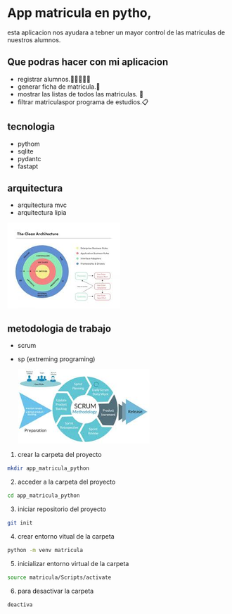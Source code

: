 # App matricula en pytho,
esta aplicacion nos ayudara a tebner un mayor control de las matriculas de nuestros alumnos.
## Que podras hacer con mi aplicacion
- registrar alumnos.🧑🏿‍🤝‍🧑🏾
- generar ficha de matricula.🧧
- mostrar las listas de todos las matriculas. 📇
- filtrar matriculaspor programa de estudios.📋
## tecnologia
- pythom
- sqlite
- pydantc
- fastapt
## arquitectura
- arquitectura mvc
- arquitectura lipia

 ![alt text](image.png)
## metodologia de trabajo 
- scrum
- sp (extreming programing)
 
  ![alt text](image-1.png)
1. crear la carpeta del proyecto
```bash
mkdir app_matricula_python
```
2. acceder a la carpeta del proyecto
```bash
cd app_matricula_python
```
3. iniciar repositorio del proyecto
```bash
git init
```
4. crear entorno vitual de la carpeta
 ```bash
 python -m venv matricula
```
5. inicializar entorno virtual de la carpeta
```bash
source matricula/Scripts/activate
```
6. para desactivar la carpeta
```bash
deactiva
```
